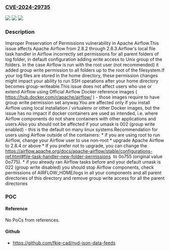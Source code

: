 ### [CVE-2024-29735](https://cve.mitre.org/cgi-bin/cvename.cgi?name=CVE-2024-29735)
![](https://img.shields.io/static/v1?label=Product&message=Apache%20Airflow&color=blue)
![](https://img.shields.io/static/v1?label=Version&message=2.8.2%3C%3D%202.8.3%20&color=brighgreen)
![](https://img.shields.io/static/v1?label=Vulnerability&message=CWE-281%3A%20Improper%20Preservation%20of%20Permissions&color=brighgreen)

### Description

Improper Preservation of Permissions vulnerability in Apache Airflow.This issue affects Apache Airflow from 2.8.2 through 2.8.3.Airflow's local file task handler in Airflow incorrectly set permissions for all parent folders of log folder, in default configuration adding write access to Unix group of the folders. In the case Airflow is run with the root user (not recommended) it added group write permission to all folders up to the root of the filesystem.If your log files are stored in the home directory, these permission changes might impact your ability to run SSH operations after your home directory becomes group-writeable.This issue does not affect users who use or extend Airflow using Official Airflow Docker reference images ( https://hub.docker.com/r/apache/airflow/ ) - those images require to have group write permission set anyway.You are affected only if you install Airflow using local installation / virtualenv or other Docker images, but the issue has no impact if docker containers are used as intended, i.e. where Airflow components do not share containers with other applications and users.Also you should not be affected if your umask is 002 (group write enabled) - this is the default on many linux systems.Recommendation for users using Airflow outside of the containers:  *  if you are using root to run Airflow, change your Airflow user to use non-root  *  upgrade Apache Airflow to 2.8.4 or above  *  If you prefer not to upgrade, you can change the  https://airflow.apache.org/docs/apache-airflow/stable/configurations-ref.html#file-task-handler-new-folder-permissions  to 0o755 (original value 0o775).  *  if you already ran Airflow tasks before and your default umask is 022 (group write disabled) you should stop Airflow components, check permissions of AIRFLOW_HOME/logs in all your components and all parent directories of this directory and remove group write access for all the parent directories

### POC

#### Reference
No PoCs from references.

#### Github
- https://github.com/fkie-cad/nvd-json-data-feeds

